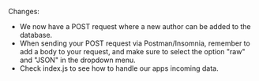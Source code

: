 Changes:

- We now have a POST request where a new author can be added to the database.
- When sending your POST request via Postman/Insomnia, remember to add a body to your request, and make sure to select the option "raw" and "JSON" in the dropdown menu.
- Check index.js to see how to handle our apps incoming data.